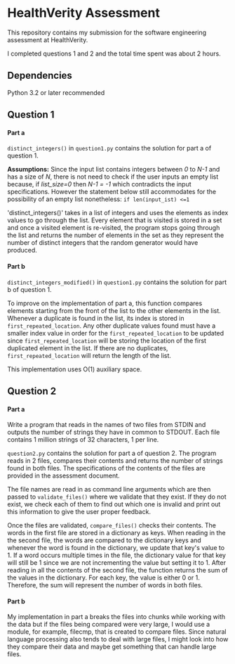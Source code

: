 # HealthVerity Assessment
This repository contains my submission for the software engineering assessment at HealthVerity.

I completed questions 1 and 2 and the total time spent was about 2 hours.

## Dependencies
Python 3.2 or later recommended

## Question 1
#### Part a
`distinct_integers()` in `question1.py` contains the solution for part a of question 1.

<strong>Assumptions:</strong> Since the input list contains integers between *0* to *N-1* and has a size of *N*, there is not need to check if the user inputs an empty list because, if *list_size=0* then *N-1 = -1* which contradicts the input specifications. However the statement below still accommodates for the possibility of an empty list nonetheless:
		`if len(input_ist) <=1`

'distinct_integers()' takes in a list of integers and uses the elements as index values to go through the list. Every element that is visited is stored in a set and once a visited element is re-visited, the program stops going through the list and returns the number of elements in the set as they represent the number of distinct integers that the random generator would have produced.

#### Part b
`distinct_integers_modified()` in `question1.py` contains the solution for part b of question 1.

To improve on the implementation of part a, this function compares elements starting from the front of the list to the other elements in the list. Whenever a duplicate is found in the list, its index is stored in `first_repeated_location`. Any other duplicate values found must have a smaller index value in order for the `first_repeated_location` to be updated since `first_repeated_location` will be storing the location of the first duplicated element in the list. If there are no duplicates, `first_repeated_location` will return the length of the list.

This implementation uses O(1) auxiliary space.

## Question 2
#### Part a

Write a program that reads in the names of two files from STDIN and outputs the number of
strings they have in common to STDOUT. Each file contains 1 million strings of 32 characters,
1 per line.

`question2.py` contains the solution for part a of question 2.
The program reads in 2 files, compares their contents and returns the number of strings found in both files. The specifications of the contents of the files are provided in the assessment document.

The file names are read in as command line arguments which are then passed to `validate_files()` where we validate that they exist. If they do not exist, we check each of them to find out which one is invalid and print out this information to give the user proper feedback. 

Once the files are validated, `compare_files()` checks their contents. The words in the first file are stored in a dictionary as keys. When reading in the the second file, the words are compared to the dictionary keys and whenever the word is found in the dictionary, we update that key's value to 1. If a word occurs multiple times in the file, the dictionary value for that key will still be 1 since we are not incrementing the value but setting it to 1. After reading in all the contents of the second file, the function returns the sum of the values in the dictionary. For each key, the value is either 0 or 1. Therefore, the sum will represent the number of words in both files.

#### Part b
My implementation in part a breaks the files into chunks while working with the data but if the files being compared were very large, I would use a module, for example, filecmp, that is created to compare files. Since natural language processing also tends to deal with large files, I might look into how they compare their data and maybe get something that can handle large files.


